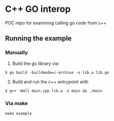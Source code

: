 # C++ GO interop

 POC repo for examining calling go code from c++ 

## Running the example

### Manually

1. Build the go library via:

```terminal
$ go build -buildmode=c-archive -o lib.a lib.go
```

2. Build and run the c++ entrypoint with

```terminal
$ g++ -Wall main.cpp lib.a -o main && ./main
```

### Via make

```
make example
```
